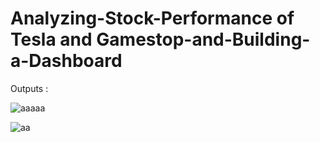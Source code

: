 # Analyzing-Stock-Performance of Tesla and Gamestop-and-Building-a-Dashboard

 Outputs :




![aaaaa](https://github.com/aditya4606-iitg/project/assets/128300978/ee051be1-f5c7-45db-a9e7-a4caa8eb5003)


![aa](https://github.com/aditya4606-iitg/project/assets/128300978/d843a633-faaf-447a-b8b4-c65096018486)


